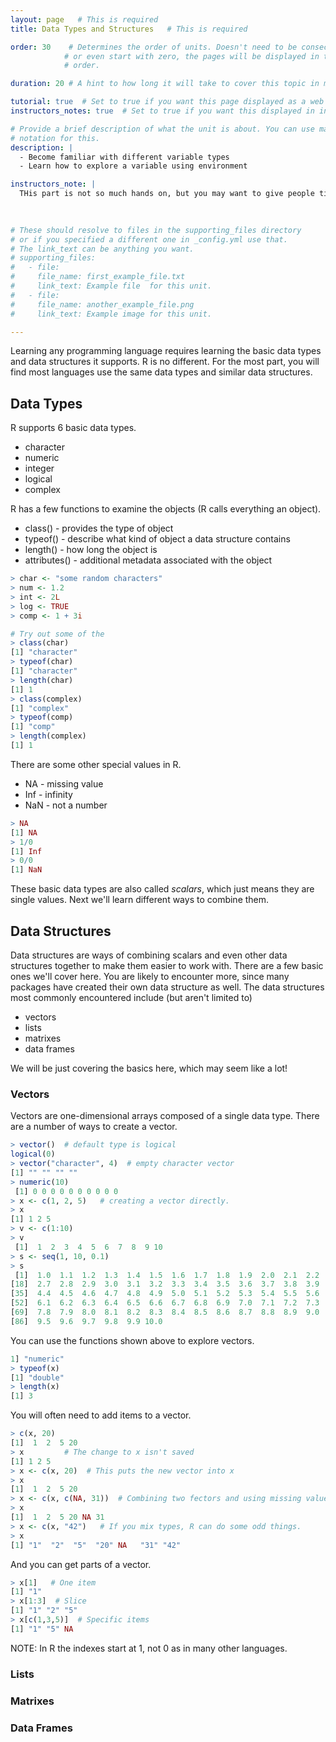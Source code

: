 ```yaml
---
layout: page   # This is required
title: Data Types and Structures   # This is required

order: 30    # Determines the order of units. Doesn't need to be consecutive though
            # or even start with zero, the pages will be displayed in their sort
            # order.

duration: 20 # A hint to how long it will take to cover this topic in mintues.

tutorial: true  # Set to true if you want this page displayed as a web page
instructors_notes: true  # Set to true if you want this displayed in instructors notes

# Provide a brief description of what the unit is about. You can use markdown
# notation for this.
description: |
  - Become familiar with different variable types
  - Learn how to explore a variable using environment

instructors_note: |
  THis part is not so much hands on, but you may want to give people time to click around.
  

  
# These should resolve to files in the supporting_files directory
# or if you specified a different one in _config.yml use that.
# The link_text can be anything you want.
# supporting_files:
#   - file:
#     file_name: first_example_file.txt
#     link_text: Example file  for this unit.
#   - file:
#     file_name: another_example_file.png
#     link_text: Example image for this unit.

---
```



Learning any programming language requires learning the basic data types and 
data structures it supports. R is no different. For the most part, you will find most 
languages use the same data types and similar data structures. 

## Data Types

R supports 6 basic data types.

- character
- numeric
- integer
- logical
- complex


R has a few functions to examine the objects (R calls everything an object).

- class() - provides the type of object 
- typeof() - describe what kind of object a data structure contains
- length() - how long the object is
- attributes() - additional metadata associated with the object


```r
> char <- "some random characters"
> num <- 1.2
> int <- 2L
> log <- TRUE
> comp <- 1 + 3i

# Try out some of the 
> class(char)
[1] "character"
> typeof(char)
[1] "character"
> length(char)
[1] 1
> class(complex)
[1] "complex"
> typeof(comp)
[1] "comp"
> length(complex)
[1] 1
```

There are some other special values in R. 

- NA - missing value
- Inf - infinity
- NaN - not a number


```r
> NA
[1] NA
> 1/0
[1] Inf
> 0/0
[1] NaN
```

These basic data types are also called *scalars*, which just means they are single values.
Next we'll learn different ways to combine them.


## Data Structures

Data structures are ways of combining scalars and even other data structures together 
to make them easier to work with. There are a few basic ones we'll cover here. You are 
likely to encounter more, since many packages have created their own data structure as well.
The data structures most commonly encountered include (but aren't limited to)

- vectors
- lists
- matrixes
- data frames

We will be just covering the basics here, which may seem like a lot! 

### Vectors

Vectors are one-dimensional arrays composed of a single data type. There are a number of ways to create a vector.

```r
> vector()  # default type is logical
logical(0)
> vector("character", 4)  # empty character vector
[1] "" "" "" ""
> numeric(10)
 [1] 0 0 0 0 0 0 0 0 0 0
> x <- c(1, 2, 5)   # creating a vector directly.
> x
[1] 1 2 5
> v <- c(1:10)
> v
 [1]  1  2  3  4  5  6  7  8  9 10
> s <- seq(1, 10, 0.1)
> s
 [1]  1.0  1.1  1.2  1.3  1.4  1.5  1.6  1.7  1.8  1.9  2.0  2.1  2.2  2.3  2.4  2.5  2.6
[18]  2.7  2.8  2.9  3.0  3.1  3.2  3.3  3.4  3.5  3.6  3.7  3.8  3.9  4.0  4.1  4.2  4.3
[35]  4.4  4.5  4.6  4.7  4.8  4.9  5.0  5.1  5.2  5.3  5.4  5.5  5.6  5.7  5.8  5.9  6.0
[52]  6.1  6.2  6.3  6.4  6.5  6.6  6.7  6.8  6.9  7.0  7.1  7.2  7.3  7.4  7.5  7.6  7.7
[69]  7.8  7.9  8.0  8.1  8.2  8.3  8.4  8.5  8.6  8.7  8.8  8.9  9.0  9.1  9.2  9.3  9.4
[86]  9.5  9.6  9.7  9.8  9.9 10.0
```

You can use the functions shown above to explore vectors.

```r
1] "numeric"
> typeof(x)
[1] "double"
> length(x)
[1] 3
```

You will often need to add items to a vector. 

```r
> c(x, 20)
[1]  1  2  5 20
> x         # The change to x isn't saved
[1] 1 2 5
> x <- c(x, 20)  # This puts the new vector into x 
> x
[1]  1  2  5 20
> x <- c(x, c(NA, 31))  # Combining two fectors and using missing value.
> x
[1]  1  2  5 20 NA 31
> x <- c(x, "42")   # If you mix types, R can do some odd things.
> x
[1] "1"  "2"  "5"  "20" NA   "31" "42"
```
And you can get parts of a vector.

```r
> x[1]   # One item
[1] "1"
> x[1:3]  # Slice 
[1] "1" "2" "5"
> x[c(1,3,5)]  # Specific items
[1] "1" "5" NA 
```

NOTE: In R the indexes start at 1, not 0 as in many other languages.


### Lists

### Matrixes

### Data Frames


